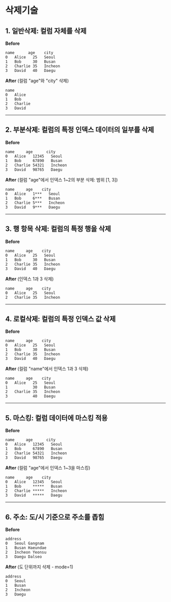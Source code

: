 # 삭제기술
## 1. 일반삭제: 컬럼 자체를 삭제

**Before**
```
name      age    city
0   Alice   25   Seoul
1   Bob     30   Busan
2   Charlie 35   Incheon
3   David   40   Daegu
```

**After** (컬럼 "age"와 "city" 삭제)
```
name
0   Alice
1   Bob
2   Charlie
3   David
```

---

## 2. 부분삭제: 컬럼의 특정 인덱스 데이터의 일부를 삭제

**Before**
```
name     age      city
0   Alice   12345   Seoul
1   Bob     67890   Busan
2   Charlie 54321   Incheon
3   David   98765   Daegu
```

**After** (컬럼 "age"에서 인덱스 1~2의 부분 삭제: 범위 [1, 3])
```
name     age    city
0   Alice   1***   Seoul
1   Bob     6***   Busan
2   Charlie 5***   Incheon
3   David   9***   Daegu
```

---

## 3. 행 항목 삭제: 컬럼의 특정 행을 삭제

**Before**
```
name     age    city
0   Alice   25   Seoul
1   Bob     30   Busan
2   Charlie 35   Incheon
3   David   40   Daegu
```

**After** (인덱스 1과 3 삭제)
```
name     age    city
0   Alice   25   Seoul
2   Charlie 35   Incheon
```

---

## 4. 로컬삭제: 컬럼의 특정 인덱스 값 삭제

**Before**
```
name     age    city
0   Alice   25   Seoul
1   Bob     30   Busan
2   Charlie 35   Incheon
3   David   40   Daegu
```

**After** (컬럼 "name"에서 인덱스 1과 3 삭제)
```
name     age    city
0   Alice   25   Seoul
1           30   Busan
2   Charlie 35   Incheon
3           40   Daegu
```

---

## 5. 마스킹: 컬럼 데이터에 마스킹 적용

**Before**
```
name     age      city
0   Alice   12345   Seoul
1   Bob     67890   Busan
2   Charlie 54321   Incheon
3   David   98765   Daegu
```

**After** (컬럼 "age"에서 인덱스 1~3을 마스킹)
```
name     age    city
0   Alice   12345   Seoul
1   Bob     *****   Busan
2   Charlie *****   Incheon
3   David   *****   Daegu
```

---

## 6. 주소: 도/시 기준으로 주소를 좁힘

**Before**
```
address
0   Seoul Gangnam
1   Busan Haeundae
2   Incheon Yeonsu
3   Daegu Dalseo
```

**After** (도 단위까지 삭제 - mode=1)
```
address
0   Seoul
1   Busan
2   Incheon
3   Daegu
```
